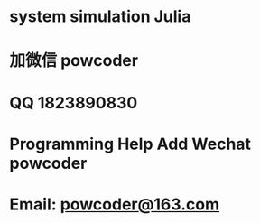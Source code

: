 # system simulation Julia
# 加微信 powcoder

# QQ 1823890830

# Programming Help Add Wechat powcoder

# Email: powcoder@163.com

